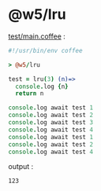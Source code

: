 [‼️]: ✏️README.mdt

# @w5/lru

[test/main.coffee](./test/main.coffee) :

```coffee
#!/usr/bin/env coffee

> @w5/lru

test = lru(3) (n)=>
  console.log {n}
  return n

console.log await test 1
console.log await test 2
console.log await test 3
console.log await test 4
console.log await test 1
console.log await test 2
console.log await test 4
```

output :

```
123
```
